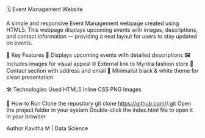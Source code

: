 🗓️ Event Management Website

A simple and responsive Event Management webpage created using HTML5.
This webpage displays upcoming events with images, descriptions, and contact information — providing a neat layout for users to stay updated on events.

🧠 Key Features
📅 Displays upcoming events with detailed descriptions
🖼️ Includes images for visual appeal
🌐 External link to Myntra fashion store
📨 Contact section with address and email
🎨 Minimalist black & white theme for clean presentation

🛠️ Technologies Used
HTML5
Inline CSS
PNG Images

🚀 How to Run
Clone the repository
git clone https://github.com/<your-username>/<repo-name>.git
Open the project folder in your system
Double-click the index.html file to open it in your browser

Author
Kavitha M | Data Science
